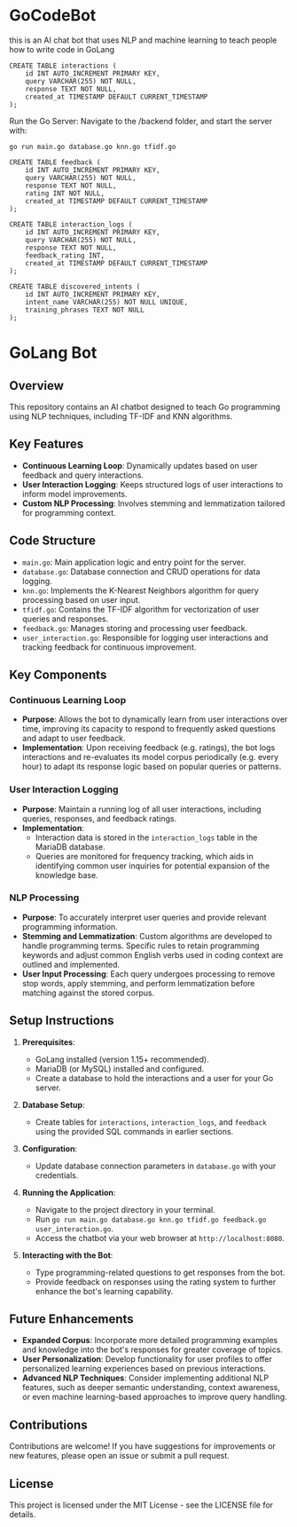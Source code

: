 # GoCodeBot

this is an AI chat bot that uses NLP and machine learning to teach people how to write code in GoLang

```
CREATE TABLE interactions (
    id INT AUTO_INCREMENT PRIMARY KEY,
    query VARCHAR(255) NOT NULL,
    response TEXT NOT NULL,
    created_at TIMESTAMP DEFAULT CURRENT_TIMESTAMP
);
```

Run the Go Server:
Navigate to the /backend folder, and start the server with:

```
go run main.go database.go knn.go tfidf.go
```

```
CREATE TABLE feedback (
    id INT AUTO_INCREMENT PRIMARY KEY,
    query VARCHAR(255) NOT NULL,
    response TEXT NOT NULL,
    rating INT NOT NULL,
    created_at TIMESTAMP DEFAULT CURRENT_TIMESTAMP
);
```

```
CREATE TABLE interaction_logs (
    id INT AUTO_INCREMENT PRIMARY KEY,
    query VARCHAR(255) NOT NULL,
    response TEXT NOT NULL,
    feedback_rating INT,
    created_at TIMESTAMP DEFAULT CURRENT_TIMESTAMP
);
```

```
CREATE TABLE discovered_intents (
    id INT AUTO_INCREMENT PRIMARY KEY,
    intent_name VARCHAR(255) NOT NULL UNIQUE,
    training_phrases TEXT NOT NULL
);
```

# GoLang Bot

## Overview

This repository contains an AI chatbot designed to teach Go programming using NLP techniques, including TF-IDF and KNN algorithms.

## Key Features

- **Continuous Learning Loop**: Dynamically updates based on user feedback and query interactions.
- **User Interaction Logging**: Keeps structured logs of user interactions to inform model improvements.
- **Custom NLP Processing**: Involves stemming and lemmatization tailored for programming context.

## Code Structure

- `main.go`: Main application logic and entry point for the server.
- `database.go`: Database connection and CRUD operations for data logging.
- `knn.go`: Implements the K-Nearest Neighbors algorithm for query processing based on user input.
- `tfidf.go`: Contains the TF-IDF algorithm for vectorization of user queries and responses.
- `feedback.go`: Manages storing and processing user feedback.
- `user_interaction.go`: Responsible for logging user interactions and tracking feedback for continuous improvement.

## Key Components

### Continuous Learning Loop

- **Purpose**: Allows the bot to dynamically learn from user interactions over time, improving its capacity to respond to frequently asked questions and adapt to user feedback.
- **Implementation**: Upon receiving feedback (e.g. ratings), the bot logs interactions and re-evaluates its model corpus periodically (e.g. every hour) to adapt its response logic based on popular queries or patterns.

### User Interaction Logging

- **Purpose**: Maintain a running log of all user interactions, including queries, responses, and feedback ratings.
- **Implementation**:
  - Interaction data is stored in the `interaction_logs` table in the MariaDB database.
  - Queries are monitored for frequency tracking, which aids in identifying common user inquiries for potential expansion of the knowledge base.

### NLP Processing

- **Purpose**: To accurately interpret user queries and provide relevant programming information.
- **Stemming and Lemmatization**: Custom algorithms are developed to handle programming terms. Specific rules to retain programming keywords and adjust common English verbs used in coding context are outlined and implemented.
- **User Input Processing**: Each query undergoes processing to remove stop words, apply stemming, and perform lemmatization before matching against the stored corpus.

## Setup Instructions

1. **Prerequisites**:

   - GoLang installed (version 1.15+ recommended).
   - MariaDB (or MySQL) installed and configured.
   - Create a database to hold the interactions and a user for your Go server.

2. **Database Setup**:

   - Create tables for `interactions`, `interaction_logs`, and `feedback` using the provided SQL commands in earlier sections.

3. **Configuration**:

   - Update database connection parameters in `database.go` with your credentials.

4. **Running the Application**:

   - Navigate to the project directory in your terminal.
   - Run `go run main.go database.go knn.go tfidf.go feedback.go user_interaction.go`.
   - Access the chatbot via your web browser at `http://localhost:8080`.

5. **Interacting with the Bot**:
   - Type programming-related questions to get responses from the bot.
   - Provide feedback on responses using the rating system to further enhance the bot's learning capability.

## Future Enhancements

- **Expanded Corpus**: Incorporate more detailed programming examples and knowledge into the bot's responses for greater coverage of topics.
- **User Personalization**: Develop functionality for user profiles to offer personalized learning experiences based on previous interactions.
- **Advanced NLP Techniques**: Consider implementing additional NLP features, such as deeper semantic understanding, context awareness, or even machine learning-based approaches to improve query handling.

## Contributions

Contributions are welcome! If you have suggestions for improvements or new features, please open an issue or submit a pull request.

## License

This project is licensed under the MIT License - see the LICENSE file for details.
